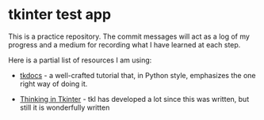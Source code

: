 # tkinter test app

This is a practice repository. The commit messages will act as a log of my
progress and a medium for recording what I have learned at each step.

Here is a partial list of resources I am using:

 * [tkdocs](http://www.tkdocs.com/tutorial/index.html) - a well-crafted
   tutorial that, in Python style, emphasizes the one right way of doing it.

 * [Thinking in Tkinter](http://thinkingtkinter.sourceforge.net/) - tkl has
   developed a lot since this was written, but still it is wonderfully written
